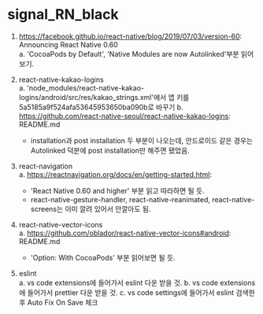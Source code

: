 # signal_RN_black

1. https://facebook.github.io/react-native/blog/2019/07/03/version-60: Announcing React Native 0.60  
  a. 'CocoaPods by Default', 'Native Modules are now Autolinked'부분 읽어보기.
  
2. react-native-kakao-logins  
  a. 'node_modules/react-native-kakao-logins/android/src/res/kakao_strings.xml'에서 앱 키를 5a5185a9f524afa53645953650ba090b로 바꾸기
  b. https://github.com/react-native-seoul/react-native-kakao-logins: README.md
    - installation과 post installation 두 부분이 나오는데, 안드로이드 같은 경우는 Autolinked 덕분에 post installation만 해주면 됐었음.
  
3. react-navigation  
  a. https://reactnavigation.org/docs/en/getting-started.html:
    - 'React Native 0.60 and higher' 부분 읽고 따라하면 될 듯.
    - react-native-gesture-handler, react-native-reanimated, react-native-screens는 이미 깔려 있어서 안깔아도 됨.
  
4. react-native-vector-icons  
  a. https://github.com/oblador/react-native-vector-icons#android: README.md
    - 'Option: With CocoaPods' 부분 읽어보면 될 듯.
  
5. eslint  
  a. vs code extensions에 들어가서 eslint 다운 받을 것.
  b. vs code extensions에 들어가서 prettier 다운 받을 것.
  c. vs code settings에 들어가서 eslint 검색한 후 Auto Fix On Save 체크
